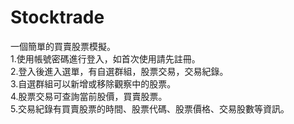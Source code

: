 # Stocktrade
一個簡單的買賣股票模擬。<br>
1.使用帳號密碼進行登入，如首次使用請先註冊。<br>
2.登入後進入選單，有自選群組，股票交易，交易紀錄。<br>
3.自選群組可以新增或移除觀察中的股票。<br>
4.股票交易可查詢當前股價，買賣股票。<br>
5.交易紀錄有買賣股票的時間、股票代碼、股票價格、交易股數等資訊。
